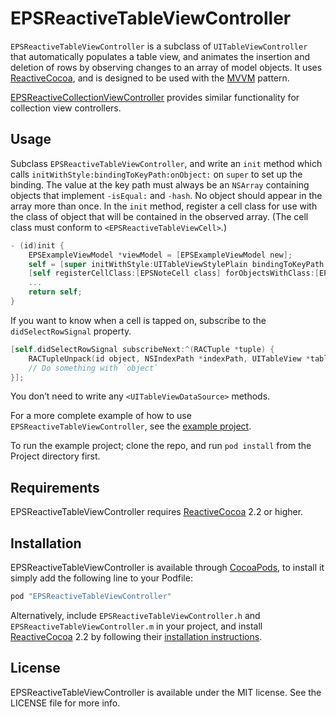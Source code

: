 # EPSReactiveTableViewController

`EPSReactiveTableViewController` is a subclass of `UITableViewController` that automatically populates a table view, and animates the insertion and deletion of rows by observing changes to an array of model objects. It uses [ReactiveCocoa](https://github.com/ReactiveCocoa/ReactiveCocoa), and is designed to be used with the [MVVM](http://en.wikipedia.org/wiki/Model_View_ViewModel) pattern.

[EPSReactiveCollectionViewController](https://github.com/ElectricPeelSoftware/EPSReactiveCollectionViewController) provides similar functionality for collection view controllers.

## Usage

Subclass `EPSReactiveTableViewController`, and write an `init` method which calls `initWithStyle:bindingToKeyPath:onObject:` on `super` to set up the binding. The value at the key path must always be an `NSArray` containing objects that implement `-isEqual:` and `-hash`. No object should appear in the array more than once. In the `init` method, register a cell class for use with the class of object that will be contained in the observed array. (The cell class must conform to `<EPSReactiveTableViewCell>`.)

```objective-c
- (id)init {
    EPSExampleViewModel *viewModel = [EPSExampleViewModel new];
    self = [super initWithStyle:UITableViewStylePlain bindingToKeyPath:@"sortedObjects" onObject:viewModel];
    [self registerCellClass:[EPSNoteCell class] forObjectsWithClass:[EPSNote class]];
    ...
    return self;
}
```

If you want to know when a cell is tapped on, subscribe to the `didSelectRowSignal` property.

```objective-c
[self.didSelectRowSignal subscribeNext:^(RACTuple *tuple) {
    RACTupleUnpack(id object, NSIndexPath *indexPath, UITableView *tableView) = tuple;
    // Do something with `object`
}];
```

You don’t need to write any `<UITableViewDataSource>` methods.

For a more complete example of how to use `EPSReactiveTableViewController`, see the [example project](https://github.com/ElectricPeelSoftware/EPSReactiveTableViewController/tree/master/Project).

To run the example project; clone the repo, and run `pod install` from the Project directory first.

## Requirements

EPSReactiveTableViewController requires [ReactiveCocoa](https://github.com/ReactiveCocoa/ReactiveCocoa) 2.2 or higher.

## Installation

EPSReactiveTableViewController is available through [CocoaPods](http://cocoapods.org), to install it simply add the following line to your Podfile:

```ruby
pod "EPSReactiveTableViewController"
```

Alternatively, include `EPSReactiveTableViewController.h` and `EPSReactiveTableViewController.m` in your project, and install [ReactiveCocoa](https://github.com/ReactiveCocoa/ReactiveCocoa) 2.2 by following their [installation instructions](https://github.com/ReactiveCocoa/ReactiveCocoa/blob/master/README.md#importing-reactivecocoa).

## License

EPSReactiveTableViewController is available under the MIT license. See the LICENSE file for more info.

